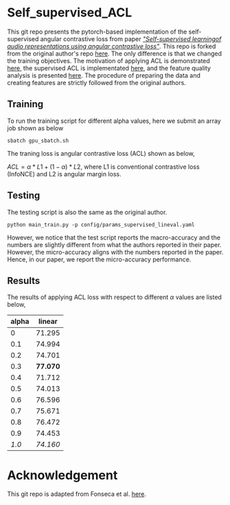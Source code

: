 # Self_supervised_ACL

This git repo presents the pytorch-based implementation of the self-supervised angular contrastive loss from paper [*"Self-supervised learningof audio representations using angular contrastive loss"*](https://arxiv.org/abs/2211.05442). This repo is forked from the original author's repo [here](https://github.com/edufonseca/uclser20). The only difference is that we changed the training objectives. The motivation of applying ACL is demonstrated [here](https://github.com/shanwangshan/problems_of_infonce), the supervised ACL is implementated [here](https://github.com/shanwangshan/supervised_ACL), and the feature quality analysis is presented [here](https://github.com/shanwangshan/uniformity_tolerance). The procedure of preparing the data and creating features are strictly followed from the original authors.

## Training

To run the training script for different alpha values, here we submit an array job shown as below

`` sbatch gpu_sbatch.sh ``

The traning loss is angular contrastive loss (ACL) shown as below,

$ACL = \alpha * L1 + (1-\alpha) * L2$, where L1 is conventional contrastive loss (InfoNCE) and L2 is angular margin loss.

## Testing

The testing script is also the same as the original author.

`` python main_train.py -p config/params_supervised_lineval.yaml ``

However, we notice that the test script reports the macro-accuracy and the numbers are slightly different from what the authors reported in their paper. However, the micro-accuracy aligns with the numbers reported in the paper. Hence, in our paper, we report the micro-accuracy performance.

## Results

The results of applying ACL loss with respect to different $\alpha$ values are listed below,

| alpha | linear     |
|-------|------------|
| 0     | 71.295     |
| 0.1   | 74.994     |
| 0.2   | 74.701     |
| 0.3   | **77.070** |
| 0.4   | 71.712     |
| 0.5   | 74.013     |
| 0.6   | 76.596     |
| 0.7   | 75.671     |
| 0.8   | 76.472     |
| 0.9   | 74.453     |
| *1.0* | *74.160*   |

# Acknowledgement
This git repo is adapted from Fonseca et al. [here](https://github.com/edufonseca/uclser20).
